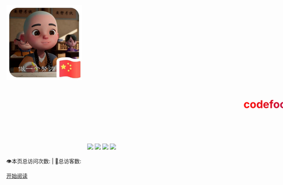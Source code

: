 
<div class="cover-main"><img style='max-height:200px;margin-top:80px;' src="icon/QQ图片20200409200450.jpg">
<h1 id="toBeTopJavaer">
<a><span><marquee behavior="slide" width="750"  height="100">
<font color="#FC0200">c</font><font color="#F30709">o</font><font color="#EA0712">d</font><font color="#E1071B">e</font><font color="#D80724">f</font><font color="#CF072D">o</font><font color="#C60736">o</font><font color="#BD073F">l</font><font color="#B40748">0</font><font color="#AB0751">3</font><font color="#A2075A">0</font><font color="#990763">7</font><font color="#90076C">—</font><font color="#870775">J</font><font color="#7E077E">a</font><font color="#750787">v</font><font color="#6C0790">a</font><font color="#630799">工</font><font color="#5A07A2">程</font><font color="#5107AB">师</font><font color="#4807B4">两</font><font color="#3F07BD">万</font><font color="#3607C6">五</font><font color="#2D07CF">千</font><font color="#2407D8">里</font><font color="#1B07E1">征</font><font color="#1207EA">途</font>
</marquee></span></a></h1>



<div align="center">
    <a href="https://github.com/codefool0307/Javastudyer/blob/master/authorintroducer.md"> <img src="https://badgen.net/badge/%e4%bd%9c%e8%80%85/shr?icon=github&color=4ab8a1"></a>
    <a href=""> <img src="https://badgen.net/badge/%e7%89%88%e6%9c%ac/v1.0.0?icon=telegram&color=4ab8a1"></a>
    <a href="https://codefool0307.github.io/Javastudyer/#/"> <img src="https://badgen.net/badge/%e9%98%85%e8%af%bb/codefool0307?icon=sourcegraph&color=4ab8a1"></a>
    <a href=""> <img src="https://badgen.net/badge/%e8%af%ad%e8%a8%80/Java?icon=rss&color=4ab8a1"></a>
</div>
<br>
<span id="busuanzi_container_site_pv" style="display: inline;">
    👁️本页总访问次数:<span id="busuanzi_value_site_pv"></span> 
</span>
<span id="busuanzi_container_site_uv" style="display: inline;"> 
    | 🧑总访客数: <span id="busuanzi_value_site_uv"></span>
</span>

<a href="#/menu">开始阅读</a></p></div><div class="mask"></div></section>